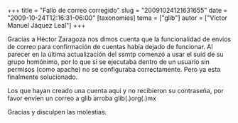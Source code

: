 +++
title = "Fallo de correo corregido"
slug = "20091024121631655"
date = "2009-10-24T12:16:31-06:00"
[taxonomies]
tema = ["glib"]
autor = ["Víctor Manuel Jáquez Leal"]
+++

Gracias a Héctor Zaragoza nos dimos cuenta que la funcionalidad de
envios de correo para confirmación de cuentas había dejado de funcionar.
Al parecer en la última actualización del ssmtp comenzó a usar el suid
de su grupo homónimo, por lo que si se ejecutaba dentro de un usuario
sin permisos (como apache) no se configuraba correctamente. Pero ya esta
finalmente solucionado.

Los que hayan creado una cuenta aqui y no recibieron su contraseña, por
favor envíen un correo a glib arroba glib(.)org(.)mx

Gracias y disculpen las molestias.

